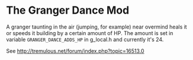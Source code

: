 The Granger Dance Mod
=====================

A granger taunting in the air (jumping, for example) near overmind heals
it or speeds it building by a certain amount of HP. The amount is set in
variable `GRANGER_DANCE_ADDS_HP` in g_local.h and currently it's 24.

See http://tremulous.net/forum/index.php?topic=16513.0

